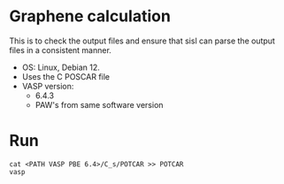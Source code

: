 # Graphene calculation

This is to check the output files and ensure that sisl
can parse the output files in a consistent manner.

- OS:
  Linux, Debian 12.
- Uses the C POSCAR file
- VASP version:
  - 6.4.3
  - PAW's from same software version

# Run

```shell
cat <PATH VASP PBE 6.4>/C_s/POTCAR >> POTCAR
vasp
```
